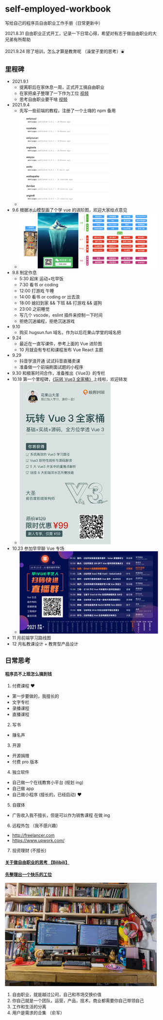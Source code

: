 # self-employed-workbook

写给自己的程序员自由职业工作手册（日常更新中）

2021.8.31 自由职业正式开工，记录一下日常心得，希望对有志于做自由职业的大兄弟有所帮助

2021.9.24 除了培训，怎么才算是教育呢 （澡堂子里的思考）:fountain:

## 里程碑

- 2021.9.1
  - 提离职后在家休息一周，正式开工搞自由职业
  - 在家把桌子整理了一下作为工位 [视频](https://www.bilibili.com/video/BV1G64y1Y7CU/)
  - 思考自由职业要干啥 [视频](https://www.bilibili.com/video/BV1BP4y1a7WE)
- 2021.9.4
  - 先写一些前端的教程，注册了一个土嗨的 npm 备用
  - <img src="image/image-20210905085618156.png" width="300">
- 9.6 根据冰山模型画了个学 vue 的进阶图，欢迎大家给点意见
  - <img src="image/image-20210906225240923.png" alt="image-20210906225240923" style="zoom:50%;" />
- 9.8 制定作息
  - 5:30 起床 运动+吃早饭
  - 7:30 看书 or coding
  - 12:00 打游戏 午睡
  - 14:00 看书 or coding or 出去浪
  - 18:00 媳妇到家 && 下班 && 打游戏 && 遛狗
  - 23:00 之前睡觉
  - 写几个 vscode，eslint 插件来控制一下时间
  - 拒绝沉迷编程，拒绝沉迷游戏
- 9.10
  - 购买 hugsun.fun 域名，作为以后花果山学堂的域名把
- 9.24
  - 最近在一直写课件，参考上面的 Vue 进阶图
  - 10 月就会有专栏和课程发布 Vue React 主题
- 9.29
  - 抖音学浪开通 试试抖音直播卖课
  - 准备做一个前端刷面试题的小程序
- 9.30 和极客时间合作，准备推出《Vue3》的专栏
- 10.18 第一个里程碑，[《玩转 Vue3 全家桶》](http://gk.link/a/10BoB)上线啦，欢迎转发
  - <img style="width:300px;" src="image/image-20211020173045170.png">
- 10.23 参加早早聊 Vue 专场
  - <img style="width:800px;" src="image/image-20211021205612077.png">
- 11 月前端学习路线图
- 12 月私教课设计 + 教育型产品设计

## 日常思考

#### 程序员不上班怎么搞到钱

1. 付费课程 :heart:

- 第一步要做的，我擅长的
- 文字专栏
- 录播课程
- 直播课程

2. 写书

- 赚名声

3. 开源

- 开源捐赠
- 付费 pro 版本

4. 独立软件

- 自己做一个在线教育小平台 (规划 ing)
- 自己做 app
- 自己做小程序 (擅长的，已经启动) :heart:

5. 自媒体

- 广告收入我不擅长，但是可以作为销售课程 在做 ing

6. 远程外包 （我不感兴趣）

- http://freelancer.com
- https://www.upwork.com/

7. 投资理财 (不擅长)

#### [关于做自由职业的思考 【Bilibili】](https://www.bilibili.com/video/BV1BP4y1a7WE)

#### [先整理出一个快乐的工位](https://www.bilibili.com/video/BV1G64y1Y7CU/)

<img src="image/image-20210831192833490.png" width="500">

1. 自由职业，就是越过公司，自己和市场交换价值
2. 你自己就是一个团队，运营，产品，技术，商业都需要你自己带领自己
3. 工作和生活的分离
4. 用户是需求的合集 （俞军）
